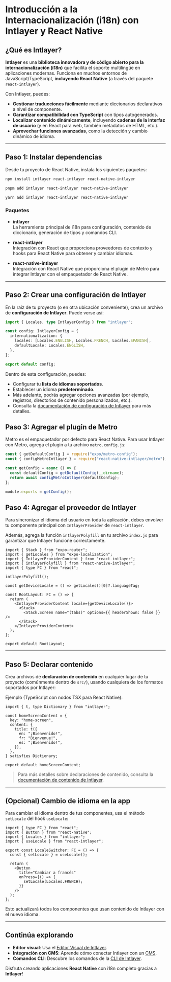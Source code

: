 # Introducción a la Internacionalización (i18n) con Intlayer y React Native

## ¿Qué es Intlayer?

**Intlayer** es una **biblioteca innovadora y de código abierto para la internacionalización (i18n)** que facilita el soporte multilingüe en aplicaciones modernas. Funciona en muchos entornos de JavaScript/TypeScript, **incluyendo React Native** (a través del paquete `react-intlayer`).

Con Intlayer, puedes:

- **Gestionar traducciones fácilmente** mediante diccionarios declarativos a nivel de componente.
- **Garantizar compatibilidad con TypeScript** con tipos autogenerados.
- **Localizar contenido dinámicamente**, incluyendo **cadenas de la interfaz de usuario** (y en React para web, también metadatos de HTML, etc.).
- **Aprovechar funciones avanzadas**, como la detección y cambio dinámico de idioma.

---

## Paso 1: Instalar dependencias

Desde tu proyecto de React Native, instala los siguientes paquetes:

```bash
npm install intlayer react-intlayer react-native-intlayer
```

```bash
pnpm add intlayer react-intlayer react-native-intlayer
```

```bash
yarn add intlayer react-intlayer react-native-intlayer
```

### Paquetes

- **intlayer**  
  La herramienta principal de i18n para configuración, contenido de diccionario, generación de tipos y comandos CLI.

- **react-intlayer**  
  Integración con React que proporciona proveedores de contexto y hooks para React Native para obtener y cambiar idiomas.

- **react-native-intlayer**  
  Integración con React Native que proporciona el plugin de Metro para integrar Intlayer con el empaquetador de React Native.

---

## Paso 2: Crear una configuración de Intlayer

En la raíz de tu proyecto (o en otra ubicación conveniente), crea un archivo de **configuración de Intlayer**. Puede verse así:

```ts fileName="intlayer.config.ts" codeFormat="typescript"
import { Locales, type IntlayerConfig } from "intlayer";

const config: IntlayerConfig = {
  internationalization: {
    locales: [Locales.ENGLISH, Locales.FRENCH, Locales.SPANISH],
    defaultLocale: Locales.ENGLISH,
  },
};

export default config;
```

Dentro de esta configuración, puedes:

- Configurar tu **lista de idiomas soportados**.
- Establecer un idioma **predeterminado**.
- Más adelante, podrás agregar opciones avanzadas (por ejemplo, registros, directorios de contenido personalizados, etc.).
- Consulta la [documentación de configuración de Intlayer](https://github.com/aymericzip/intlayer/blob/main/docs/es/configuration.md) para más detalles.

## Paso 3: Agregar el plugin de Metro

Metro es el empaquetador por defecto para React Native. Para usar Intlayer con Metro, agrega el plugin a tu archivo `metro.config.js`:

```js fileName="metro.config.js"
const { getDefaultConfig } = require("expo/metro-config");
const { configMetroIntlayer } = require("react-native-intlayer/metro");

const getConfig = async () => {
  const defaultConfig = getDefaultConfig(__dirname);
  return await configMetroIntlayer(defaultConfig);
};

module.exports = getConfig();
```

## Paso 4: Agregar el proveedor de Intlayer

Para sincronizar el idioma del usuario en toda la aplicación, debes envolver tu componente principal con `IntlayerProvider` de `react-intlayer`.

Además, agrega la función `intlayerPolyfill` en tu archivo `index.js` para garantizar que Intlayer funcione correctamente.

```tsx fileName="app/_layout.tsx" codeFormat="typescript"
import { Stack } from "expo-router";
import { getLocales } from "expo-localization";
import { IntlayerProviderContent } from "react-intlayer";
import { intlayerPolyfill } from "react-native-intlayer";
import { type FC } from "react";

intlayerPolyfill();

const getDeviceLocale = () => getLocales()[0]?.languageTag;

const RootLayout: FC = () => {
  return (
    <IntlayerProviderContent locale={getDeviceLocale()}>
      <Stack>
        <Stack.Screen name="(tabs)" options={{ headerShown: false }} />
      </Stack>
    </IntlayerProviderContent>
  );
};

export default RootLayout;
```

---

## Paso 5: Declarar contenido

Crea archivos de **declaración de contenido** en cualquier lugar de tu proyecto (comúnmente dentro de `src/`), usando cualquiera de los formatos soportados por Intlayer:

Ejemplo (TypeScript con nodos TSX para React Native):

```tsx fileName="src/app.content.tsx" contentDeclarationFormat="typescript"
import { t, type Dictionary } from "intlayer";

const homeScreenContent = {
  key: "home-screen",
  content: {
    title: t({
      en: "¡Bienvenido!",
      fr: "Bienvenue!",
      es: "¡Bienvenido!",
    }),
  },
} satisfies Dictionary;

export default homeScreenContent;
```

> Para más detalles sobre declaraciones de contenido, consulta la [documentación de contenido de Intlayer](https://github.com/aymericzip/intlayer/blob/main/docs/es/dictionary/get_started.md).

---

## (Opcional) Cambio de idioma en la app

Para cambiar el idioma dentro de tus componentes, usa el método `setLocale` del hook `useLocale`:

```tsx fileName="src/components/LocaleSwitcher.tsx" codeFormat="typescript"
import { type FC } from "react";
import { Button } from "react-native";
import { Locales } from "intlayer";
import { useLocale } from "react-intlayer";

export const LocaleSwitcher: FC = () => {
  const { setLocale } = useLocale();

  return (
    <Button
      title="Cambiar a francés"
      onPress={() => {
        setLocale(Locales.FRENCH);
      }}
    />
  );
};
```

Esto actualizará todos los componentes que usan contenido de Intlayer con el nuevo idioma.

---

## Continúa explorando

- **Editor visual**: Usa el [Editor Visual de Intlayer](https://github.com/aymericzip/intlayer/blob/main/docs/es/intlayer_visual_editor.md).
- **Integración con CMS**: Aprende cómo conectar Intlayer con un [CMS](https://github.com/aymericzip/intlayer/blob/main/docs/es/intlayer_CMS.md).
- **Comandos CLI**: Descubre los comandos de la [CLI de Intlayer](https://github.com/aymericzip/intlayer/blob/main/docs/es/intlayer_cli.md).

Disfruta creando aplicaciones **React Native** con i18n completo gracias a **Intlayer**!
